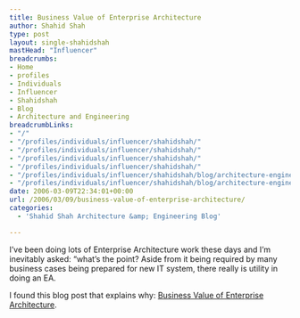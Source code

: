 ```yaml
---
title: Business Value of Enterprise Architecture
author: Shahid Shah
type: post
layout: single-shahidshah
mastHead: "Influencer"
breadcrumbs:
- Home
- profiles
- Individuals
- Influencer
- Shahidshah
- Blog
- Architecture and Engineering
breadcrumbLinks:
- "/"
- "/profiles/individuals/influencer/shahidshah/"
- "/profiles/individuals/influencer/shahidshah/"
- "/profiles/individuals/influencer/shahidshah/"
- "/profiles/individuals/influencer/shahidshah/"
- "/profiles/individuals/influencer/shahidshah/blog/architecture-engineering/"
- "/profiles/individuals/influencer/shahidshah/blog/architecture-engineering/"
date: 2006-03-09T22:34:01+00:00
url: /2006/03/09/business-value-of-enterprise-architecture/
categories:
  - 'Shahid Shah Architecture &amp; Engineering Blog'

---
```

I&#8217;ve been doing lots of Enterprise Architecture work these days and I&#8217;m inevitably asked: &#8220;what&#8217;s the point? Aside from it being required by many business cases being prepared for new IT system, there really is utility in doing an EA. 

I found this blog post that explains why: [Business Value of Enterprise Architecture][1].

 [1]: http://blogs.ittoolbox.com/eai/qos/archives/008117.asp